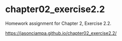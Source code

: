 # chapter02_exercise2.2
Homework assignment for Chapter 2, Exercise 2.2.

https://jasonciampa.github.io/chapter02_exercise2.2/
